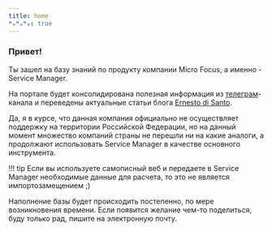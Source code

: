 ```yaml
---
title: home
ᴴₒᴴₒᴴₒ: true
---
```


### Привет!

Ты зашел на базу знаний по продукту компании Micro Focus, а именно - Service Manager.

На портале будет консолидирована полезная информация из [телеграм]-канала и переведены актуальные статьи блога [Ernesto di Santo].

Да, я в курсе, что данная компания официально не осуществляет поддержку на территории Российской Федерации, но на данный момент множество компаний страны не перешли ни на какие аналоги, а продолжают использовать Service Manager в качестве основного инструмента.

!!! tip
Если вы используете самописный веб и передаете в Service Manager необходимые данные для расчета, то это не является импортозамещением ;)

Наполнение базы будет происходить постепенно, по мере возникновения времени. Если появится желание чем-то поделиться, буду только рад, пишите на электронную почту.

[телеграм]: https://t.me/proHPSM
[Ernesto di Santo]: https://ernestodisanto.wordpress.com
